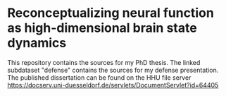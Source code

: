 # Reconceptualizing neural function as high-dimensional brain state dynamics

This repository contains the sources for my PhD thesis.
The linked subdataset "defense" contains the sources for my defense
presentation. 
The published dissertation can be found on the HHU file server https://docserv.uni-duesseldorf.de/servlets/DocumentServlet?id=64405
